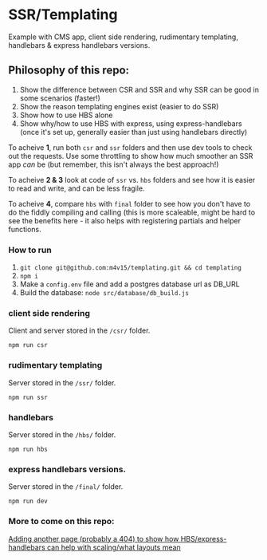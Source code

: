 # SSR/Templating

Example with CMS app, client side rendering, rudimentary templating, handlebars & express handlebars versions.

## Philosophy of this repo:

1. Show the difference between CSR and SSR and why SSR can be good in some scenarios (faster!)
1. Show the reason templating engines exist (easier to do SSR)
1. Show how to use HBS alone
1. Show why/how to use HBS with express, using express-handlebars (once it's set up, generally easier than just using handlebars directly)

To acheive **1**, run both `csr` and `ssr` folders and then use dev tools to check out the requests. Use some throttling to show how much smoother an SSR app *can* be (but remember, this isn't always the best approach!)

To acheive **2 & 3** look at code of `ssr` vs. `hbs` folders and see how it is easier to read and write, and can be less fragile.

To acheive **4**, compare `hbs` with `final` folder to see how you don't have to do the fiddly compiling and calling (this is more scaleable, might be hard to see the benefits here - it also helps with registering partials and helper functions.


### How to run

1. `git clone git@github.com:m4v15/templating.git && cd templating`
2. `npm i`
3. Make a `config.env` file and add a postgres database url as DB_URL
4. Build the database: `node src/database/db_build.js`

### client side rendering

Client and server stored in the `/csr/` folder.

`npm run csr`

### rudimentary templating

Server stored in the `/ssr/` folder.

`npm run ssr`

### handlebars

Server stored in the `/hbs/` folder.

`npm run hbs`

### express handlebars versions.

Server stored in the `/final/` folder.

`npm run dev`


### More to come on this repo:

[Adding another page (probably a 404) to show how HBS/express-handlebars can help with scaling/what layouts mean](https://github.com/m4v15/templating/issues/2)
